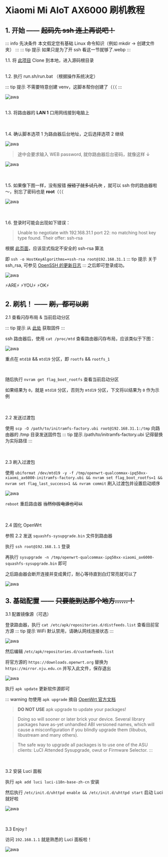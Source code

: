 # Xiaomi Mi AIoT AX6000 刷机教程

## 1. 开始 —— ~~起码先 ssh 连上再说吧！~~
::: info 先决条件
本文假定您有基础 Linux 命令知识（例如 mkdir → 创建文件夹）
:::
::: tip 提示
如果只是为了开 ssh 看这一节就够了.webp
:::
<br>

1.1. 将 [此项目]( https://github.com/openwrt-xiaomi/xmir-patcher ) Clone 到本地，进入源码根目录

<br>
1.2. 执行 run.sh/run.bat （根据操作系统决定）

::: tip 提示
不需要特意创建 venv，这脚本帮你创建了（（（
:::

![awa]( /AX6000/1.webp )
<br><br>

1.3. 将路由器的 **LAN 1** 口用网线接到电脑上

<br><br>
1.4. 确认脚本选项 1 为路由器后台地址，之后选择选项 2 继续

![awa]( /AX6000/2.webp )

> 途中会要求输入 WEB password, 就你路由器后台密码，就像这样 ↓

![awa]( /AX6000/3.webp )

<br><br>
1.5. 如果像下图一样，没有报错 ~~报错了就多试几次~~ ，就可以 ssh 你的路由器啦～，别忘了密码也是 **root**（（（

![awa]( /AX6000/4.webp )

<br><br>
1.6. 登录时可能会出现如下错误：
> Unable to negotiate with 192.168.31.1 port 22: no matching host key type found. Their offer: ssh-rsa

根据 [此页面]( https://techoverflow.net/2022/08/23/how-to-fix-openwrt-ssh-unable-to-negotiate-with-no-matching-host-key-type-found-their-offer-ssh-rsa/ )，应该显式指定不安全的 ssh-rsa 算法

即 `ssh -o HostKeyAlgorithms=+ssh-rsa root@192.168.31.1`
::: tip 提示
关于 ssh_rsa, 可参见 [OpenSSH 的更新日志]( https://www.openssh.com/txt/release-8.8 )
:::
之后即可登录成功。

![awa]( /AX6000/5.webp )

⚡ARE⚡ ⚡YOU⚡ ⚡OK⚡

## 2. 刷机！ —— ~~刷，都可以刷~~

2.1 查看闪存布局 & 当前启动分区

::: tip 提示
从 [此处]( https://openwrt.org/toh/hwdata/xiaomi/xiaomi_mi_aiot_ax6000 ) 获取固件
:::

ssh 路由器后，使用 `cat /proc/mtd` 查看路由器闪存布局，应该类似于下图：

![awa]( /AX6000/6.webp )

重点在 `mtd18` && `mtd19` 分区，即 `rootfs` && `rootfs_1`

<br>

随后执行 `nvram get flag_boot_rootfs` 查看当前启动分区

如果结果为 `0`，就是 `mtd18` 分区，否则为 `mtd19` 分区，下文将以结果为 `0` 作为示例

<br><br>
2.2 发送过渡包

使用 `scp -O /path/to/initramfs-factory.ubi root@192.168.31.1:/tmp` 向路由器的 /tmp 目录发送固件包
::: tip 提示
/path/to/initramfs-factory.ubi 记得替换为实际路径
:::

<br><br>
2.3 刷入过渡包

使用 `ubiformat /dev/mtd19 -y -f /tmp/openwrt-qualcommax-ipq50xx-xiaomi_ax6000-initramfs-factory.ubi && nvram set flag_boot_rootfs=1 && nvram set flag_last_success=1 && nvram commit` 刷入过渡包并设置启动顺序

![awa]( /AX6000/7.webp )

`reboot` 重启路由器 ~~当然你拔电源也可以~~

<br><br>
2.4 固化 OpenWrt

参照 2.2 发送 `squashfs-sysupgrade.bin` 文件到路由器

执行 `ssh root@192.168.1.1` 登录

再执行 `sysupgrade -n /tmp/openwrt-qualcommax-ipq50xx-xiaomi_ax6000-squashfs-sysupgrade.bin` 即可

之后路由器会断开连接并变成黄灯，耐心等待直到白灯常亮就可以了

![awa]( /AX6000/8.webp )

## 3. 基础配置 —— ~~只要能到达那个地方……！~~

3.1 配置镜像源（可选）

登录路由器，执行 `cat /etc/apk/repositories.d/distfeeds.list` 查看目前官方源
::: tip 提示
WiFi 默认禁用，请确认网线连接状态 
:::

![awa]( /AX6000/9.webp )

然后编辑 `/etc/apk/repositories.d/customfeeds.list`

将官方源的 `https://downloads.openwrt.org` 替换为 `https://mirror.nju.edu.cn` 并写入此文件，保存退出

![awa]( /AX6000/10.webp )

执行 `apk update` 更新软件源即可

::: warning 勿使用 `apk upgrade`
摘自 [OpenWrt 官方文档]( https://openwrt.org/docs/guide-user/additional-software/apk )

>**DO NOT USE** apk upgrade to update your packages!

>Doing so will sooner or later brick your device. Several library packages have as-yet unhandled ABI versioned names, which will cause a misconfiguration if you blindly upgrade them (libubus, libustream and many others).

>The safe way to upgrade all packages is to use one of the ASU clients: LuCI Attended Sysupgrade, owut or Firmware Selector.
:::

<br><br>
3.2 安装 Luci 面板

执行 `apk add luci luci-i18n-base-zh-cn` 安装

然后执行 `/etc/init.d/uhttpd enable && /etc/init.d/uhttpd start` 启动 Luci 就好啦

![awa]( /AX6000/11.webp )

<br><br>
3.3 Enjoy !

访问 `192.168.1.1` 就是熟悉的 Luci 面板啦！

![awa]( /AX6000/12.webp )